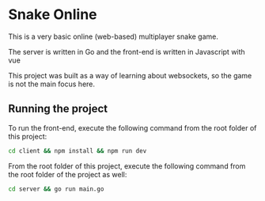 # Snake Online

This is a very basic online (web-based) multiplayer snake game.

The server is written in Go and the front-end is written in Javascript with vue

This project was built as a way of learning about websockets, so the game is not the main focus here.

## Running the project

To run the front-end, execute the following command from the root folder of this project:

```bash
cd client && npm install && npm run dev
```

From the root folder of this project, execute the following command from the root folder of the project as well:

```bash
cd server && go run main.go
```
